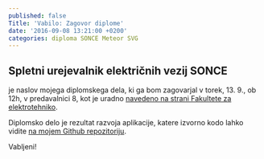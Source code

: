 ```yaml
---
published: false
Title: 'Vabilo: Zagovor diplome'
date: '2016-09-08 13:21:00 +0200'
categories: diploma SONCE Meteor SVG
---
```

## Spletni urejevalnik električnih vezij SONCE

je naslov mojega diplomskega dela, ki ga bom zagovarjal v torek, 13. 9., ob 12h, v predavalnici 8, kot je uradno [navedeno na strani Fakultete za elektrotehniko](http://www.fe.uni-lj.si/dogodki/2016090812172383/).

Diplomsko delo je rezultat razvoja aplikacije, katere izvorno kodo lahko vidite [na mojem Github repozitoriju](https://github.com/mitjajez/SONCE/).

Vabljeni!